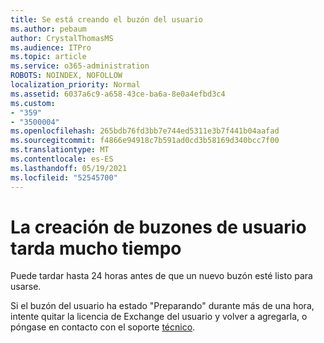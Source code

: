```yaml
---
title: Se está creando el buzón del usuario
ms.author: pebaum
author: CrystalThomasMS
ms.audience: ITPro
ms.topic: article
ms.service: o365-administration
ROBOTS: NOINDEX, NOFOLLOW
localization_priority: Normal
ms.assetid: 6037a6c9-a658-43ce-ba6a-8e0a4efbd3c4
ms.custom:
- "359"
- "3500004"
ms.openlocfilehash: 265bdb76fd3bb7e744ed5311e3b7f441b04aafad
ms.sourcegitcommit: f4866e94918c7b591ad0cd3b58169d340bcc7f00
ms.translationtype: MT
ms.contentlocale: es-ES
ms.lasthandoff: 05/19/2021
ms.locfileid: "52545700"
---
```

# <a name="user-mailbox-creation-is-taking-a-long-time"></a>La creación de buzones de usuario tarda mucho tiempo

Puede tardar hasta 24 horas antes de que un nuevo buzón esté listo para usarse.
  
Si el buzón del usuario ha estado "Preparando" durante más de una hora, intente quitar la licencia de Exchange del usuario y volver a agregarla, o póngase en contacto con el soporte [técnico](https://go.microsoft.com/fwlink/p/?linkid=518322).
